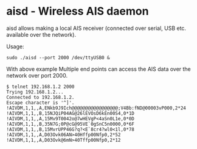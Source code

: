 # aisd - Wireless AIS daemon 

aisd allows making a local AIS receiver (connected over serial, USB etc. available over the network).

Usage:
```
sudo ./aisd --port 2000 /dev/ttyUSB0 & 
```

With above example Multiple end points can access the AIS data over the network over port 2000.

```
$ telnet 192.168.1.2 2000
Trying 192.168.1.2...
Connected to 192.168.1.2.
Escape character is '^]'.
!AIVDM,1,1,,A,ENkb9J9Ich@@@@@@@@@@@@@@@@@;V4Bb:fND@00003vP000,2*24
!AIVDM,1,1,,B,15NJQiP04AG@26lEVOsD6kEn00S4,0*1D
!AIVDM,1,1,,A,15Mv9T0042o@7wHEVgP<4aSn0L1e,0*0D
!AIVDM,1,1,,B,35N7G;0P@cG@95VE`0gSnC5n0000,0*6F
!AIVDM,1,1,,B,15MvrUPP46G?q?<E`8cr4?wl0<1l,0*78
!AIVDM,1,1,,A,D03Ovk06AN>40Hffp00Nfp0,2*52
!AIVDM,1,1,,A,D03Ovk@6mN>40Tffp00Nfp0,2*12
```
